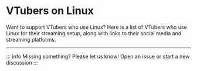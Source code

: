 # VTubers on Linux

Want to support VTubers who use Linux? Here is a list of VTubers who use Linux
for their streaming setup, along with links to their social media and streaming
platforms.

<hr>

<v-theme-provider :theme="isDark ? 'dark' : 'light'">
<v-container v-for="vtuber in vtubers">
  <v-card
    :title="vtuber.title"
    variant="outlined"
    class="rounded-lg"
    color="surface-variant"
  >
    <template v-slot:prepend v-if="vtuber.avatar">
      <v-avatar>
        <v-img :src="vtuber.avatar"></v-img>
      </v-avatar>
    </template>
    <template v-slot:append v-if="vtuber.distros">
      <v-chip
        target="_blank"
        class="text-none pa-4"
        :href="distro.url"
        v-for="distro in vtuber.distros"
      >
        {{distro.name }}
      </v-chip>
    </template>
    <template v-slot:text v-if="vtuber.about || vtuber.embeds">
      <div v-if="vtuber.about" class="pb-3">
        {{vtuber.about}}
      </div>
      <v-expansion-panels rounded="lg" variant="accordion" class="pt-3" v-if="vtuber.embeds">
        <v-expansion-panel :title="`Watch on ${embed.platform}`" v-for="embed in vtuber.embeds">
          <v-expansion-panel-text>
            <iframe
              class="rounded-lg"
              :src="`${embed.url}&parent=${hostname}`"
              width="100%"
              allowfullscreen
              style="aspect-ratio: 16/9;"
              frameborder="0"
            >
            </iframe>
          </v-expansion-panel-text>
        </v-expansion-panel>
        <v-expansion-panel title="Fanarts" v-if="vtuber.fanarts">
          <v-expansion-panel-text>
            <v-carousel hide-delimiters show-arrows="hover" cycle height="100%">
              <v-carousel-item :src="fanart.url" v-for="fanart in vtuber.fanarts"></v-carousel-item>
            </v-carousel>
          </v-expansion-panel-text>
        </v-expansion-panel>
      </v-expansion-panels>
    </template>
    <template v-slot:actions v-if="vtuber.socials">
      <div class="flex-wrap">
        <v-btn class="text-none" v-for="social in vtuber.socials">
          <template v-slot:prepend>
            <v-icon>{{ "$" + `${social.icon ?? 'link'}` }}</v-icon>
          </template>
          {{social.handle}}
        </v-btn>
      </div>
    </template>
  </v-card>
</v-container>
</v-theme-provider>

<script setup>
import vtubers from "./data.json";
import { useData } from 'vitepress';

const { isDark } = useData();
const hostname = import.meta.env.DEV ? "localhost" : "vtubing-on-linux.github.io"
</script>

<style scoped>
a {
  text-decoration: none;
}
</style>

::: info Missing something? Please let us know!
Open an [issue](https://github.com/VTubing-on-Linux/linux-vtubing-guide/issues)
or start a new [discussion](https://github.com/VTubing-on-Linux/linux-vtubing-guide/discussions)
:::
